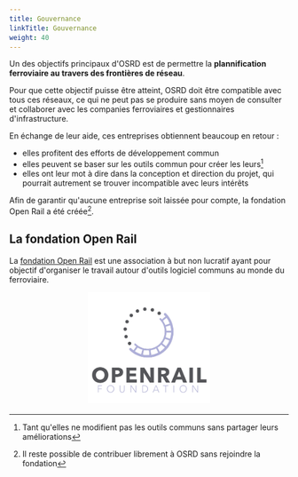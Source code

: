 ```yaml
---
title: Gouvernance
linkTitle: Gouvernance
weight: 40
---
```


Un des objectifs principaux d'OSRD est de permettre la **plannification ferroviaire au travers des frontières de réseau**.

Pour que cette objectif puisse être atteint, OSRD doit être compatible avec tous ces réseaux, ce qui ne peut pas se produire sans moyen de consulter et collaborer avec les companies ferroviaires et gestionnaires d'infrastructure.

En échange de leur aide, ces entreprises obtiennent beaucoup en retour :
 - elles profitent des efforts de développement commun
 - elles peuvent se baser sur les outils commun pour créer les leurs[^license]
 - elles ont leur mot à dire dans la conception et direction du projet, qui pourrait autrement se trouver incompatible avec leurs intérêts

[^license]: Tant qu'elles ne modifient pas les outils communs sans partager leurs améliorations

Afin de garantir qu'aucune entreprise soit laissée pour compte, la fondation Open Rail a été créée[^contrib].

[^contrib]: Il reste possible de contribuer librement à OSRD sans rejoindre la fondation

## La fondation Open Rail

La [fondation Open Rail](https://openrailfoundation.gitlab.io/) est une association à but non lucratif ayant pour objectif d'organiser le travail autour d'outils logiciel communs au monde du ferroviaire.

<a href="https://openrailfoundation.gitlab.io/"><img class="marginauto" src="openrail_foundation_vector.png" alt="Fondation OpenRail"></a>

<style>
.marginauto {
	margin: 10px auto 20px;
	display: block;
	width:220px; 
	height:200px;
}
.marginauto:hover {
	filter: brightness(70%);
	transition: all 0.50s;
}
</style>
